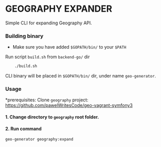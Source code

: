 GEOGRAPHY EXPANDER
===================
Simple CLI for expanding Geography API. 

### Building binary 
* Make sure you have added `$GOPATH/bin/`  to your `$PATH`

Run script `build.sh` from `backend-go/` dir 
```bash
    ./build.sh
```
CLI binary will be placed in `$GOPATH/bin/` dir, under name `geo-generator`.

### Usage
*prerequisites: Clone `geography` project:
https://github.com/pawelWritesCode/geo-vagrant-symfony3
#### 1. Change directory to `geography` root folder.
#### 2. Run command 
```bash
geo-generator geography:expand
```